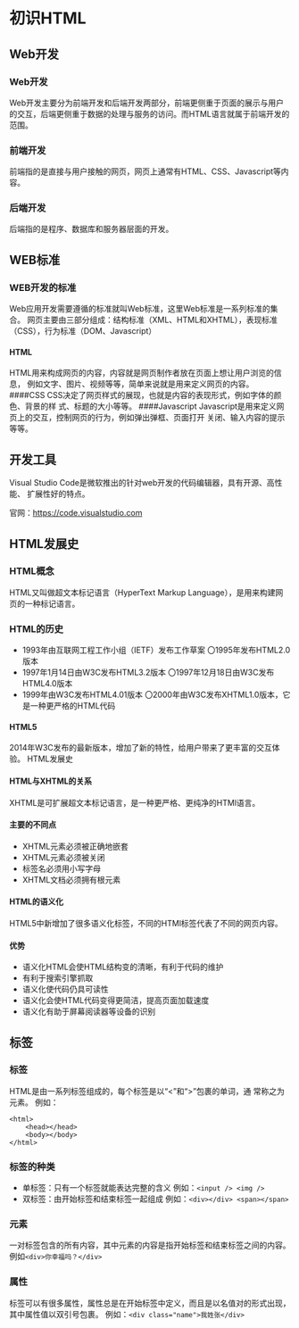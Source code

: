# 初识HTML
## Web开发
### Web开发
Web开发主要分为前端开发和后端开发两部分，前端更侧重于页面的展示与用户 的交互，后端更侧重于数据的处理与服务的访问。而HTML语言就属于前端开发的范围。
### 前端开发
前端指的是直接与用户接触的网页，网页上通常有HTML、CSS、Javascript等内 容。
### 后端开发
后端指的是程序、数据库和服务器层面的开发。

## WEB标准
### WEB开发的标准 
Web应用开发需要遵循的标准就叫Web标准，这里Web标准是一系列标准的集合。 网页主要由三部分组成：结构标准（XML、HTML和XHTML），表现标准 （CSS），行为标准（DOM、Javascript） 
#### HTML
HTML用来构成网页的内容，内容就是网页制作者放在页面上想让用户浏览的信息， 例如文字、图片、视频等等，简单来说就是用来定义网页的内容。
####CSS
CSS决定了网页样式的展现，也就是内容的表现形式，例如字体的颜色、背景的样 式、标题的大小等等。
####Javascript
Javascript是用来定义网页上的交互，控制网页的行为，例如弹出弹框、页面打开 关闭、输入内容的提示等等。

## 开发工具
Visual Studio Code是微软推出的针对web开发的代码编辑器，具有开源、高性能、 扩展性好的特点。

官网：https://code.visualstudio.com

## HTML发展史
### HTML概念
HTML又叫做超文本标记语言（HyperText Markup Language），是用来构建网 页的一种标记语言。
### HTML的历史
- 1993年由互联网工程工作小组（IETF）发布工作草案 〇1995年发布HTML2.0版本
- 1997年1月14日由W3C发布HTML3.2版本 〇1997年12月18日由W3C发布HTML4.0版本
- 1999年由W3C发布HTML4.01版本 〇2000年由W3C发布XHTML1.0版本，它是一种更严格的HTML代码

#### HTML5
2014年W3C发布的最新版本，增加了新的特性，给用户带来了更丰富的交互体验。
HTML发展史
#### HTML与XHTML的关系
XHTML是可扩展超文本标记语言，是一种更严格、更纯净的HTMl语言。
#### 主要的不同点
- XHTML元素必须被正确地嵌套
- XHTML元素必须被关闭
- 标签名必须用小写字母
- XHTML文档必须拥有根元素

#### HTML的语义化
HTML5中新增加了很多语义化标签，不同的HTMl标签代表了不同的网页内容。
#### 优势
- 语义化HTML会使HTML结构变的清晰，有利于代码的维护
- 有利于搜索引擎抓取
- 语义化使代码仍具可读性
- 语义化会使HTML代码变得更简洁，提高页面加载速度
- 语义化有助于屏幕阅读器等设备的识别

## 标签
### 标签
HTML是由一系列标签组成的，每个标签是以“<”和“>”包裹的单词，通 常称之为元素。
例如： 
```
<html>
    <head></head>
    <body></body>
</html>
```

### 标签的种类
- 单标签：只有一个标签就能表达完整的含义 例如：`<input /> <img />`
- 双标签：由开始标签和结束标签一起组成 例如：`<div></div> <span></span>`

### 元素
一对标签包含的所有内容，其中元素的内容是指开始标签和结束标签之间的内容。
例如`<div>你幸福吗？</div>`
### 属性
标签可以有很多属性，属性总是在开始标签中定义，而且是以名值对的形式出现， 其中属性值以双引号包裹。
例如：`<div class="name">我姓张</div>`

